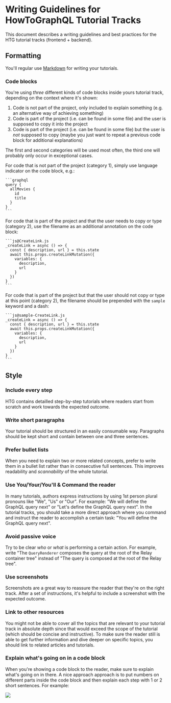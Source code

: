 # Writing Guidelines for HowToGraphQL Tutorial Tracks

This document describes a writing guidelines and best practices for the HTG tutorial tracks (frontend + backend).

## Formatting

You'll regular use [Markdown](https://github.com/adam-p/markdown-here/wiki/Markdown-Cheatsheet) for writing your tutorials.

### Code blocks

You're using _three_ different kinds of code blocks inside yours tutorial track, depending on the context where it's shown:

1. Code is not part of the project, only included to explain something (e.g. an alternative way of achieving something)
1. Code is part of the project (i.e. can be found in some file) and the user is supposed to copy it into the project
1. Code is part of the project (i.e. can be found in some file) but the user is _not_ supposed to copy (maybe you just want to repeat a previous code block for additional explanations) 

The first and second categories will be used most often, the third one will probably only occur in exceptional cases.

For code that is not part of the project (category 1), simply use language indicator on the code block, e.g.:

<pre lang="no-highlight"><code>```graphql
query {
  allMovies {
    id
    title
  }
}
``` 
</code></pre>

For code that is part of the project and that the user needs to copy or type (category 2), use the filename as an additional annotation on the code block:
<pre lang="no-highlight"><code>```js@CreateLink.js
_createLink = async () => {
  const { description, url } = this.state
  await this.props.createLinkMutation({
    variables: {
      description,
      url
    }
  })
}
```</code></pre>

For code that is part of the project but that the user should not copy or type at this point (category 2), the filename should be prepended with the `sample` keyword and a dash:

<pre lang="no-highlight"><code>```js@sample-CreateLink.js
_createLink = async () => {
  const { description, url } = this.state
  await this.props.createLinkMutation({
    variables: {
      description,
      url
    }
  })
}
```</code></pre>


## Style

### Include every step

HTG contains detailled step-by-step tutorials where readers start from scratch and work towards the expected outcome.

### Write short paragraphs

Your tutorial should be structured in an easily consumable way. Paragraphs should be kept short and contain between one and three sentences. 

### Prefer bullet lists

When you need to explain two or more related concepts, prefer to write them in a bullet list rather than in consecutive full sentences. This improves readability and _scannability_ of the whole tutorial.

### Use You/Your/You'll & Command the reader

In many tutorials, authors express instructions by using 1st person plural pronouns like "We", "Us" or "Our". For example: "We will define the GraphQL query next" or "Let's define the GraphQL query next". In the tutorial tracks, you should take a more direct approach where you command and instruct the reader to accomplish a certain task: "You will define the GraphQL query next".

### Avoid passive voice

Try to be clear _who_ or _what_ is performing a certain action. For example, write "The `QueryRenderer` composes the query at the root of the Relay container tree" instead of "The query is composed at the root of the Relay tree".

### Use screenshots 

Screenshots are a great way to reassure the reader that they're on the right track. After a set of instructions, it's helpful to include a screenshot with the expected outcome.

### Link to other resources

You might not be able to cover all the topics that are relevant to your tutorial track in absolute depth since that would exceed the scope of the tutorial (which should be concise and instructive). To make sure the reader still is able to get further information and dive deeper on specific topics, you should link to related articles and tutorials. 

### Explain what's going on in a code block

When you're showing a code block to the reader, make sure to explain what's going on in there. A nice approach approach is to put numbers on different parts inside the code block and then explain each step with 1 or 2 short sentences. For example:

![](http://imgur.com/LLRqPgT.png)